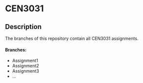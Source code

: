 # CEN3031
## Description
The branches of this repository contain all CEN3031 assignments.

#### Branches:
* Assignment1
* Assignment2
* Assignment3
* ...
